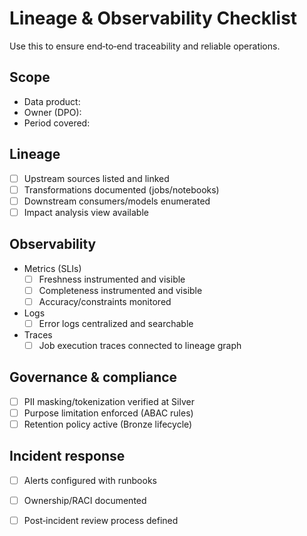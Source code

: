 # Lineage & Observability Checklist

Use this to ensure end‑to‑end traceability and reliable operations.

## Scope
- Data product:
- Owner (DPO):
- Period covered:

## Lineage
- [ ] Upstream sources listed and linked
- [ ] Transformations documented (jobs/notebooks)
- [ ] Downstream consumers/models enumerated
- [ ] Impact analysis view available

## Observability
- Metrics (SLIs)
  - [ ] Freshness instrumented and visible
  - [ ] Completeness instrumented and visible
  - [ ] Accuracy/constraints monitored
- Logs
  - [ ] Error logs centralized and searchable
- Traces
  - [ ] Job execution traces connected to lineage graph

## Governance & compliance
- [ ] PII masking/tokenization verified at Silver
- [ ] Purpose limitation enforced (ABAC rules)
- [ ] Retention policy active (Bronze lifecycle)

## Incident response
- [ ] Alerts configured with runbooks
- [ ] Ownership/RACI documented
- [ ] Post‑incident review process defined

